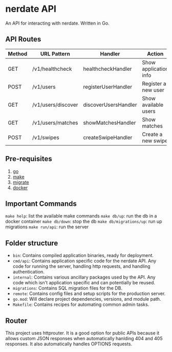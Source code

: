 # nerdate API

An API for interacting with nerdate. Written in Go.

## API Routes

| Method | URL Pattern        | Handler              | Action                |
| ------ | ------------------ | -------------------- | --------------------- |
| GET    | /v1/healthcheck    | healthcheckHandler   | Show application info |
| POST   | /v1/users          | registerUserHandler  | Register a new user   |
| GET    | /v1/users/discover | discoverUsersHandler | Show available users  |
| GET    | /v1/users/matches  | showMatchesHandler   | Show matches          |
| POST   | /v1/swipes          | createSwipeHandler   | Create a new swipe    |

## Pre-requisites
1. [go](https://go.dev)
2. [make](https://www.gnu.org/software/make)
3. [migrate](https://github.com/golang-migrate/migrate)
4. [docker](https://www.docker.com)

## Important Commands
`make help`: list the available make commands
`make db/up`: run the db in a docker container
`make db/down`: stop the db 
`make db/migrations/up`: run up migrations
`make run/api`: run the server

## Folder structure

* `bin`: Contains compiled application binaries, ready for deployment.
* `cmd/api`: Contains application specific code for the nerdate API. Any code for running the server, handling http requests, and handling authentication.
* `internal`: Contains various ancillary packages used by the API. Any code which isn't application specific and can potentially be reused.
* `migrations`: Contains SQL migration files for the DB.
* `remote`: Contains config files and setup scripts for the production server.
* `go.mod`: Will declare project dependencies, versions, and module path.
* `Makefile`: Contains recipes for automating common admin tasks.

## Router

This project uses httprouter. It is a good option for public APIs because it allows custom JSON responses when automatically hanlding 404 and 405 responses. It also automatically handles OPTIONS requests.
